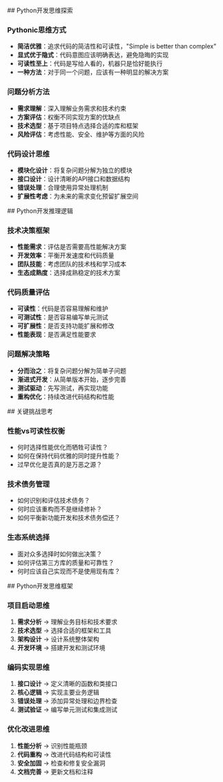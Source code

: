<exploration>
  ## Python开发思维探索

  ### Pythonic思维方式
  - **简洁优雅**：追求代码的简洁性和可读性，"Simple is better than complex"
  - **显式优于隐式**：代码意图应该明确表达，避免隐晦的实现
  - **可读性至上**：代码是写给人看的，机器只是恰好能执行
  - **一种方法**：对于同一个问题，应该有一种明显的解决方案

  ### 问题分析方法
  - **需求理解**：深入理解业务需求和技术约束
  - **方案评估**：权衡不同实现方案的优缺点
  - **技术选型**：基于项目特点选择合适的库和框架
  - **风险评估**：考虑性能、安全、维护等方面的风险

  ### 代码设计思维
  - **模块化设计**：将复杂问题分解为独立的模块
  - **接口设计**：设计清晰的API接口和数据结构
  - **错误处理**：合理使用异常处理机制
  - **扩展性考虑**：为未来的需求变化预留扩展空间
</exploration>

<reasoning>
  ## Python开发推理逻辑

  ### 技术决策框架
  - **性能需求**：评估是否需要高性能解决方案
  - **开发效率**：平衡开发速度和代码质量
  - **团队技能**：考虑团队的技术栈和学习成本
  - **生态成熟度**：选择成熟稳定的技术方案

  ### 代码质量评估
  - **可读性**：代码是否容易理解和维护
  - **可测试性**：是否容易编写单元测试
  - **可扩展性**：是否支持功能扩展和修改
  - **性能表现**：是否满足性能要求

  ### 问题解决策略
  - **分而治之**：将复杂问题分解为简单子问题
  - **渐进式开发**：从简单版本开始，逐步完善
  - **测试驱动**：先写测试，再实现功能
  - **重构优化**：持续改进代码结构和性能
</reasoning>

<challenge>
  ## 关键挑战思考

  ### 性能vs可读性权衡
  - 何时选择性能优化而牺牲可读性？
  - 如何在保持代码优雅的同时提升性能？
  - 过早优化是否真的是万恶之源？

  ### 技术债务管理
  - 如何识别和评估技术债务？
  - 何时应该重构而不是继续修补？
  - 如何平衡新功能开发和技术债务偿还？

  ### 生态系统选择
  - 面对众多选择时如何做出决策？
  - 如何评估第三方库的质量和可靠性？
  - 何时应该自己实现而不是使用现有库？
</challenge>

<plan>
  ## Python开发思维框架

  ### 项目启动思维
  1. **需求分析** → 理解业务目标和技术要求
  2. **技术选型** → 选择合适的框架和工具
  3. **架构设计** → 设计系统整体架构
  4. **开发环境** → 搭建开发和测试环境

  ### 编码实现思维
  1. **接口设计** → 定义清晰的函数和类接口
  2. **核心逻辑** → 实现主要业务逻辑
  3. **错误处理** → 添加异常处理和边界检查
  4. **测试验证** → 编写单元测试和集成测试

  ### 优化改进思维
  1. **性能分析** → 识别性能瓶颈
  2. **代码重构** → 改进代码结构和可读性
  3. **安全加固** → 检查和修复安全漏洞
  4. **文档完善** → 更新文档和注释
</plan>
